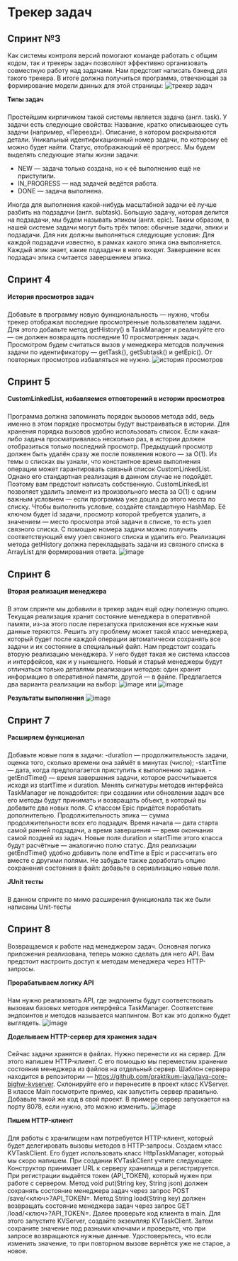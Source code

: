 # Трекер задач 
## Спринт №3
Как системы контроля версий помогают команде работать с общим кодом, так и трекеры задач позволяют эффективно организовать совместную работу над задачами. Нам предстоит написать бэкенд для такого трекера. В итоге должна получиться программа, отвечающая за формирование модели данных для этой страницы:
![трекер задач](https://user-images.githubusercontent.com/63973151/226165153-9d3adf86-993f-4472-b998-04a423356844.png)

**Типы задач**
###
Простейшим кирпичиком такой системы является задача (англ. task). У задачи есть следующие свойства:
Название, кратко описывающее суть задачи (например, «Переезд»).
Описание, в котором раскрываются детали.
Уникальный идентификационный номер задачи, по которому её можно будет найти.
Статус, отображающий её прогресс. Мы будем выделять следующие этапы жизни задачи:
- NEW — задача только создана, но к её выполнению ещё не приступили.
- IN_PROGRESS — над задачей ведётся работа.
- DONE — задача выполнена.

Иногда для выполнения какой-нибудь масштабной задачи её лучше разбить на подзадачи (англ. subtask). 
Большую задачу, которая делится на подзадачи, мы будем называть эпиком (англ. epic). 
Таким образом, в нашей системе задачи могут быть трёх типов: обычные задачи, эпики и подзадачи. Для них должны выполняться следующие условия:
Для каждой подзадачи известно, в рамках какого эпика она выполняется.
Каждый эпик знает, какие подзадачи в него входят.
Завершение всех подзадач эпика считается завершением эпика.

## Спринт 4
**История просмотров задач**
###
Добавьте в программу новую функциональность — нужно, чтобы трекер отображал последние просмотренные пользователем задачи. Для этого добавьте метод getHistory() в  TaskManager и реализуйте его — он должен возвращать последние 10 просмотренных задач. Просмотром будем считаться вызов у менеджера методов получения задачи по идентификатору  — getTask(), getSubtask() и getEpic(). От повторных просмотров избавляться не нужно.
![история просмотров](https://user-images.githubusercontent.com/63973151/226165876-ba7a7271-e291-4a31-8c61-1f1e8a7c1b25.png)

## Cпринт 5
**CustomLinkedList, избавляемся отповторений в истории просмотров**
###
Программа должна запоминать порядок вызовов метода add, ведь именно в этом порядке просмотры будут выстраиваться в истории. Для хранения порядка вызовов удобно использовать список.
Если какая-либо задача просматривалась несколько раз, в истории должен отобразиться только последний просмотр. Предыдущий просмотр должен быть удалён сразу же после появления нового — за O(1). Из темы о списках вы узнали, что константное время выполнения операции может гарантировать связный список CustomLinkedList. Однако его стандартная реализация в данном случае не подойдёт. Поэтому вам предстоит написать собственную.
CustomLinkedList позволяет удалить элемент из произвольного места за О(1) с одним важным условием — если программа уже дошла до этого места по списку. Чтобы выполнить условие, создайте стандартную HashMap. Её ключом будет id задачи, просмотр которой требуется удалить, а значением — место просмотра этой задачи в списке, то есть узел связного списка. С помощью номера задачи можно получить соответствующий ему узел связного списка и удалить его. Реализация метода getHistory должна перекладывать задачи из связного списка в ArrayList для формирования ответа.
![image](https://user-images.githubusercontent.com/63973151/226166055-ae2184ba-a3b0-4fbf-a6ef-885198f312c7.png)

## Спринт 6
**Вторая реализация менеджера**
###
В этом спринте мы добавили в трекер задач ещё одну полезную опцию. Текущая реализация хранит состояние менеджера в оперативной памяти, из-за этого после перезапуска приложения все нужные нам данные теряются. Решить эту проблему может такой класс менеджера, который будет после каждой операции автоматически сохранять все задачи и их состояние в специальный файл.
Нам предстоит создать вторую реализацию менеджера. У него будет такая же система классов и интерфейсов, как и у нынешнего. Новый и старый менеджеры будут отличаться только деталями реализации методов: один хранит информацию в оперативной памяти, другой — в файле. 
Предлагается два варианта реализации на выбор:
![image](https://user-images.githubusercontent.com/63973151/226166238-61229ee8-2c8e-4d15-8598-4ba1e5664125.png)
или
![image](https://user-images.githubusercontent.com/63973151/226166250-bdbbbf4f-6224-4156-b760-d149249783f1.png)

**Результаты выполнения**
![image](https://user-images.githubusercontent.com/63973151/226166333-3796c369-bcaa-4e20-ac26-81ecbac4140d.png)

## Спринт 7
**Расширяем функционал**
###
Добавьте новые поля в задачи:
-duration — продолжительность задачи, оценка того, сколько времени она займёт в минутах (число);
-startTime — дата, когда предполагается приступить к выполнению задачи.
-getEndTime() — время завершения задачи, которое рассчитывается исходя из startTime и duration.
Менять сигнатуры методов интерфейса TaskManager не понадобится: при создании или обновлении задач все его методы будут принимать и возвращать объект, в который вы добавите два новых поля.
С классом Epic придётся поработать дополнительно. Продолжительность эпика — сумма продолжительности всех его подзадач. Время начала — дата старта самой ранней подзадачи, а время завершения — время окончания самой поздней из задач. Новые поля duration и startTime этого класса будут расчётные — аналогично полю статус. Для реализации getEndTime() удобно добавить поле endTime в Epic и рассчитать его вместе с другими полями.
Не забудьте также доработать опцию сохранения состояния в файл: добавьте в сериализацию новые поля.

**JUnit тесты**
###
В данном спринте по мимо расширения функционала так же были написаны Unit-тесты

## Спринт 8

Возвращаемся к работе над менеджером задач. Основная логика приложения реализована, теперь можно сделать для него API. Вам предстоит настроить доступ к методам менеджера  через HTTP-запросы.  

**Прорабатываем логику API**
###
Нам нужно реализовать API, где эндпоинты будут соответствовать вызовам базовых методов интерфейса TaskManager. Соответствие эндпоинтов и методов называется маппингом. Вот как это должно будет выглядеть.
![image](https://user-images.githubusercontent.com/63973151/226166628-b22f96a5-9e1b-4384-ae53-0c15fafb96df.png)

**Доделываем HTTP-сервер для хранения задач**
###
Сейчас задачи хранятся в файлах. Нужно перенести их на сервер. Для этого напишем HTTP-клиент. С его помощью мы переместим хранение состояния менеджера из файлов на отдельный сервер. 
Шаблон сервера находится в репозитории — https://github.com/praktikum-java/java-core-bighw-kvserver. Склонируйте его и перенесите в проект класс KVServer. В классе Main посмотрите пример, как запустить сервер правильно. Добавьте такой же код в свой проект. В примере сервер запускается на порту 8078, если нужно, это можно изменить.
![image](https://user-images.githubusercontent.com/63973151/226166701-05e55df7-54e1-4f22-9727-4c4bb34e9ca8.png)

**Пишем HTTP-клиент**
###
Для работы с хранилищем нам потребуется HTTP-клиент, который будет делегировать вызовы методов в HTTP-запросы. Создаем класс KVTaskClient. Его будет использовать класс HttpTaskManager, который мы скоро напишем.
При создании KVTaskClient учтите следующее:
Конструктор принимает URL к серверу хранилища и регистрируется. При регистрации выдаётся токен (API_TOKEN), который нужен при работе с сервером.
Метод void put(String key, String json) должен сохранять состояние менеджера задач через запрос POST /save/<ключ>?API_TOKEN=.
Метод String load(String key) должен возвращать состояние менеджера задач через запрос GET /load/<ключ>?API_TOKEN=.
Далее проверьте код клиента в main. Для этого запустите KVServer, создайте экземпляр KVTaskClient. Затем сохраните значение под разными ключами и проверьте, что при запросе возвращаются нужные данные. Удостоверьтесь, что если изменить значение, то при повторном вызове вернётся уже не старое, а новое. 





